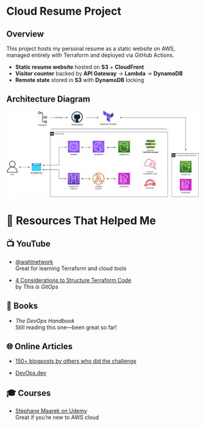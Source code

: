 # Cloud Resume Project

## Overview
This project hosts my personal resume as a static website on AWS, managed entirely with Terraform and deployed via GitHub Actions.

- **Static resume website** hosted on **S3** + **CloudFront**  
- **Visitor counter** backed by **API Gateway** → **Lambda** → **DynamoDB**  
- **Remote state** stored in **S3** with **DynamoDB** locking 

## Architecture Diagram
![Architecture Diagram](cloud-resume-diagram.drawio.png)

# 🚀 Resources That Helped Me

## 📺 YouTube

- [@wahlnetwork](https://www.youtube.com/@wahlnetwork)  
  Great for learning Terraform and cloud tools

- [4 Considerations to Structure Terraform Code](https://www.youtube.com/watch?v=qKxQeB5pq7k)  
  by *This is GitOps*

## 📘 Books

- *The DevOps Handbook*  
  Still reading this one—been great so far!

## 🌐 Online Articles

- [150+ blogposts by others who did the challenge](https://medium.com/tag/cloud-resume-challenge)

- [DevOps.dev](https://devops.dev)

## 🎓 Courses

- [Stephane Maarek on Udemy](https://www.udemy.com/user/stephane-maarek/)  
  Great if you’re new to AWS cloud